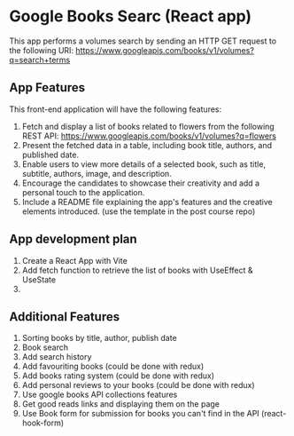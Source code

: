 # Google Books Searc (React app)

This app performs a volumes search by sending an HTTP GET request to the following URI:
https://www.googleapis.com/books/v1/volumes?q=search+terms


## App Features
This front-end application will have the following features:
1. Fetch and display a list of books related to flowers from the following REST API: https://www.googleapis.com/books/v1/volumes?q=flowers
2. Present the fetched data in a table, including book title, authors, and published date.
3. Enable users to view more details of a selected book, such as title, subtitle, authors, image, and description.
4. Encourage the candidates to showcase their creativity and add a personal touch to the application.
5. Include a README file explaining the app's features and the creative elements introduced. (use the template in the post course repo)

## App development plan
1. Create a React App with Vite
2. Add fetch function to retrieve the list of books with UseEffect & UseState
3. 

## Additional Features 
1. Sorting books by title, author, publish date
2. Book search
3. Add search history
4. Add favouriting books (could be done with redux)
5. Add books rating system (could be done with redux)
6. Add personal reviews to your books (could be done with redux)
7. Use google books API collections features
8. Get good reads links and displaying them on the page
9. Use Book form for submission for books you can't find in the API (react-hook-form)
